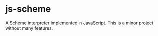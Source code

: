 # js-scheme
A Scheme interpreter implemented in JavaScript. This is a minor project without many features.
